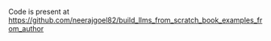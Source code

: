 Code is present at https://github.com/neerajgoel82/build_llms_from_scratch_book_examples_from_author 

